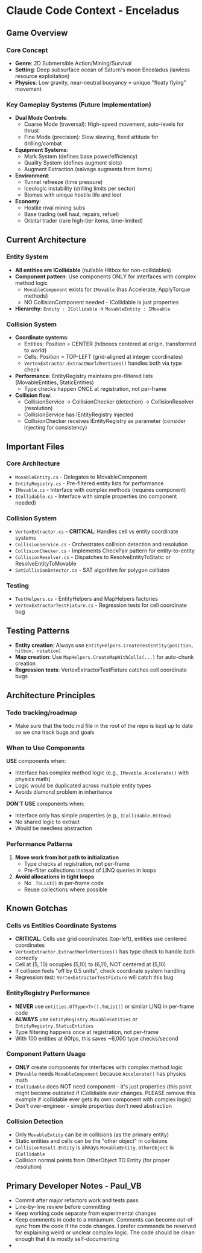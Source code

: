 # Claude Code Context - Enceladus

## Game Overview

### Core Concept
- **Genre**: 2D Submersible Action/Mining/Survival
- **Setting**: Deep subsurface ocean of Saturn's moon Enceladus (lawless resource exploitation)
- **Physics**: Low gravity, near-neutral buoyancy = unique "floaty flying" movement

### Key Gameplay Systems (Future Implementation)
- **Dual Mode Controls**:
  - Coarse Mode (traversal): High-speed movement, auto-levels for thrust
  - Fine Mode (precision): Slow slewing, fixed attitude for drilling/combat
- **Equipment Systems**:
  - Mark System (defines base power/efficiency)
  - Quality System (defines augment slots)
  - Augment Extraction (salvage augments from items)
- **Environment**:
  - Tunnel refreeze (time pressure)
  - Iceologic instability (drilling limits per sector)
  - Biomes with unique hostile life and loot
- **Economy**:
  - Hostile rival mining subs
  - Base trading (sell haul, repairs, refuel)
  - Orbital trader (rare high-tier items, time-limited)

## Current Architecture

### Entity System
- **All entities are ICollidable** (nullable Hitbox for non-collidables)
- **Component pattern**: Use components ONLY for interfaces with complex method logic
  - `MovableComponent` exists for `IMovable` (has Accelerate, ApplyTorque methods)
  - NO CollisionComponent needed - ICollidable is just properties
- **Hierarchy**: `Entity : ICollidable` → `MovableEntity : IMovable`

### Collision System
- **Coordinate systems**:
  - Entities: Position = CENTER (hitboxes centered at origin, transformed to world)
  - Cells: Position = TOP-LEFT (grid-aligned at integer coordinates)
  - `VertexExtractor.ExtractWorldVertices()` handles both via type check
- **Performance**: EntityRegistry maintains pre-filtered lists (MovableEntities, StaticEntities)
  - Type checks happen ONCE at registration, not per-frame
- **Collision flow**:
  - CollisionService → CollisionChecker (detection) → CollisionResolver (resolution)
  - CollisionService has IEntityRegistry injected
  - CollisionChecker receives IEntityRegistry as parameter (consider injecting for consistency)

## Important Files

### Core Architecture
- `MovableEntity.cs` - Delegates to MovableComponent
- `EntityRegistry.cs` - Pre-filtered entity lists for performance
- `IMovable.cs` - Interface with complex methods (requires component)
- `ICollidable.cs` - Interface with simple properties (no component needed)

### Collision System
- `VertexExtractor.cs` - **CRITICAL**: Handles cell vs entity coordinate systems
- `CollisionService.cs` - Orchestrates collision detection and resolution
- `CollisionChecker.cs` - Implements CheckPair pattern for entity-to-entity
- `CollisionResolver.cs` - Dispatches to ResolveEntityToStatic or ResolveEntityToMovable
- `SatCollisionDetector.cs` - SAT algorithm for polygon collision

### Testing
- `TestHelpers.cs` - EntityHelpers and MapHelpers factories
- `VertexExtractorTestFixture.cs` - Regression tests for cell coordinate bug

## Testing Patterns
- **Entity creation**: Always use `EntityHelpers.CreateTestEntity(position, hitbox, rotation)`
- **Map creation**: Use `MapHelpers.CreateMapWithCells(...)` for auto-chunk creation
- **Regression tests**: VertexExtractorTestFixture catches cell coordinate bugs

## Architecture Principles

### Todo tracking/roadmap
- Make sure that the todo.md file in the root of the repo is kept up to date so we cna track bugs and goals

### When to Use Components
**USE** components when:
- Interface has complex method logic (e.g., `IMovable.Accelerate()` with physics math)
- Logic would be duplicated across multiple entity types
- Avoids diamond problem in inheritance

**DON'T USE** components when:
- Interface only has simple properties (e.g., `ICollidable.Hitbox`)
- No shared logic to extract
- Would be needless abstraction

### Performance Patterns
1. **Move work from hot path to initialization**
   - Type checks at registration, not per-frame
   - Pre-filter collections instead of LINQ queries in loops
2. **Avoid allocations in tight loops**
   - No `.ToList()` in per-frame code
   - Reuse collections where possible

## Known Gotchas

### Cells vs Entities Coordinate Systems
- **CRITICAL**: Cells use grid coordinates (top-left), entities use centered coordinates
- `VertexExtractor.ExtractWorldVertices()` has type check to handle both correctly
- Cell at (5, 10) occupies (5,10) to (6,11), NOT centered at (5,10)
- If collision feels "off by 0.5 units", check coordinate system handling
- Regression test: `VertexExtractorTestFixture` will catch this bug

### EntityRegistry Performance
- **NEVER** use `entities.OfType<T>().ToList()` or similar LINQ in per-frame code
- **ALWAYS** use `EntityRegistry.MovableEntities` or `EntityRegistry.StaticEntities`
- Type filtering happens once at registration, not per-frame
- With 100 entities at 60fps, this saves ~6,000 type checks/second

### Component Pattern Usage
- **ONLY** create components for interfaces with complex method logic
- `IMovable` needs `MovableComponent` because `Accelerate()` has physics math
- `ICollidable` does NOT need component - it's just properties (this point might become outdated if IColldiable ever changes. PLEASE remove this example if icollidable ever gets its own component with complex logic)
- Don't over-engineer - simple properties don't need abstraction

### Collision Detection
- Only `MovableEntity` can be in collisions (as the primary entity)
- Static entities and cells can be the "other object" in collisions
- `CollisionResult.Entity` is always `MovableEntity`, `OtherObject` is `ICollidable`
- Collision normal points from OtherObject TO Entity (for proper resolution)

## Primary Developer Notes - Paul_VB
- Commit after major refactors work and tests pass
- Line-by-line review before committing
- Keep working code separate from experimental changes
- Keep comments in code to a miniumum. Comments can become out-of-sync from the code if the code changes. I prefer commends be reserved for explaining weird or unclear complex logic. The code should be clean enough that it is mostly self-documenting
- 
